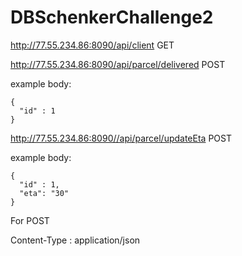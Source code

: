 # DBSchenkerChallenge2

http://77.55.234.86:8090/api/client GET

http://77.55.234.86:8090/api/parcel/delivered POST

example body:
```
{
  "id" : 1
}  
```
http://77.55.234.86:8090//api/parcel/updateEta POST

example body:
```
{
  "id" : 1,
  "eta": "30" 
}
```
For POST

Content-Type : application/json
